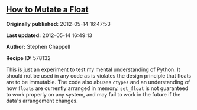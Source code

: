 ## [How to Mutate a Float](https://code.activestate.com/recipes/578132-how-to-mutate-a-float)

**Originally published:** 2012-05-14 16:47:53

**Last updated:** 2012-05-14 16:49:13

**Author:** Stephen Chappell

**Recipe ID:** 578132

This is just an experiment to test my mental understanding of Python. It should not be used in any code as is violates the design principle that floats are to be immutable. The code also abuses `ctypes` and an understanding of how `floats` are currently arranged in memory. `set_float` is not guaranteed to work properly on any system, and may fail to work in the future if the data's arrangement changes.
